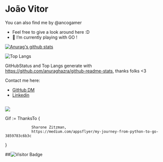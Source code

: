 
# João Vitor 
You can also find me by @ancogamer
- Feel free to give a look around here :D 
- 🌱 I’m currently playing with GO ! 

[![Anurag's github stats](https://github-readme-stats.vercel.app/api?username=ancogamer&show_icons=true&theme=radical)](https://github.com/anuraghazra/github-readme-stats)

![Top Langs](https://github-readme-stats.vercel.app/api/top-langs/?username=ancogamer&hide=TeX&layout=compact)
<!-- Stats-POST-LIST:START -->
GitHubStatus and Top Langs generate with https://github.com/anuraghazra/github-readme-stats, thanks folks <3
<!-- Stats-POST-LIST:End -->

Contact me here: 
<!-- CONTACT-POST-LIST:START -->
- [GitHub DM]()
- [Linkedin](www.linkedin.com/in/joão-vitor-astori-saletti-----------2)
<!-- CONTACT-POST-LIST:END -->

## 
![](https://miro.medium.com/max/384/1*8PJBsNzUNfg9HHzCLWDjKw.gif)

Gif := ThanksTo {

                Sharone Zitzman, 
                https://medium.com/appsflyer/my-journey-from-python-to-go-3859783c6b3c               
} 


##![Visitor Badge](https://visitor-badge.laobi.icu/badge?page_id=ancogamer)


